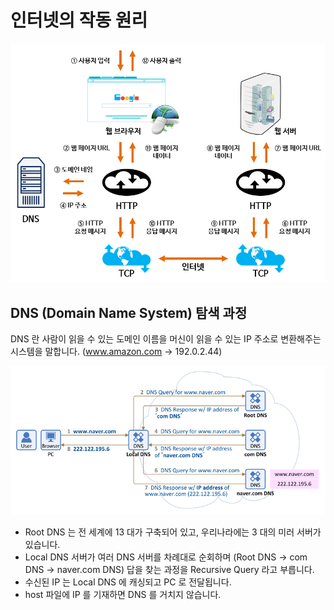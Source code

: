# 인터넷의 작동 원리

![](../../../.gitbook/assets/2021-07-04-00-50-55.png)

## DNS (Domain Name System) 탐색 과정

DNS 란 사람이 읽을 수 있는 도메인 이름을 머신이 읽을 수 있는 IP 주소로 변환해주는 시스템을 말합니다. (www.amazon.com -> 192.0.2.44)

![](../../../.gitbook/assets/2021-07-04-01-08-11.png)

* Root DNS 는 전 세계에 13 대가 구축되어 있고, 우리나라에는 3 대의 미러 서버가 있습니다.
* Local DNS 서버가 여러 DNS 서버를 차례대로 순회하며 (Root DNS -> com DNS -> naver.com DNS) 답을 찾는 과정을 Recursive Query 라고 부릅니다.
* 수신된 IP 는 Local DNS 에 캐싱되고 PC 로 전달됩니다.
* host 파일에 IP 를 기재하면 DNS 를 거치지 않습니다.

